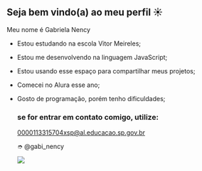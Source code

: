 ## Seja bem vindo(a) ao meu perfil ☀️

Meu nome é Gabriela Nency

- Estou estudando na escola Vitor Meireles;
- Estou me desenvolvendo na linguagem JavaScript;
- Estou usando esse espaço para compartilhar meus projetos;
- Comecei no Alura esse ano;
- Gosto de programação, porém tenho dificuldades;

  ### se for entrar em contato comigo, utilize:

  0000113315704xsp@al.educacao.sp.gov.br

  ➮ @gabi_nency

  ![](https://tenor.com/pt-BR/view/wazowski-mike-mike-sulivan-meme-monster-inc-gif-19634164) 
  
  
